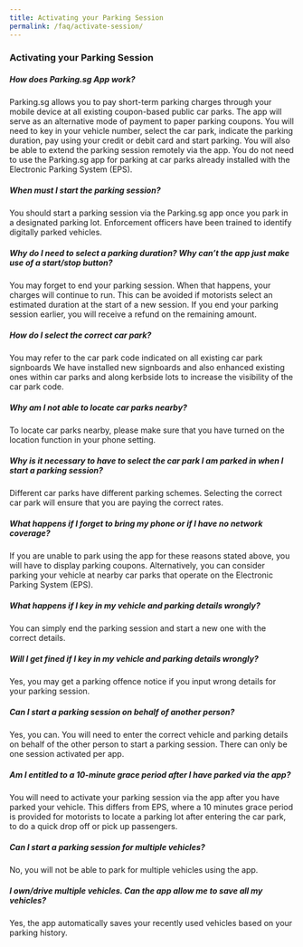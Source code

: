 ```yaml
---
title: Activating your Parking Session
permalink: /faq/activate-session/
---
```

### Activating your Parking Session

##### How does Parking.sg App work?
Parking.sg allows you to pay short-term parking charges through your mobile device at all existing coupon-based public car parks. The app will serve as an alternative mode of payment to paper parking coupons. You will need to key in your vehicle number, select the car park, indicate the parking duration, pay using your credit or debit card and start parking. You will also be able to extend the parking session remotely via the app. You do not need to use the Parking.sg app for parking at car parks already installed with the Electronic Parking System (EPS).

 

##### When must I start the parking session?
You should start a parking session via the Parking.sg app once you park in a designated parking lot. Enforcement officers have been trained to identify digitally parked vehicles.

 

##### Why do I need to select a parking duration? Why can’t the app just make use of a start/stop button?
You may forget to end your parking session. When that happens, your charges will continue to run. This can be avoided if motorists select an estimated duration at the start of a new session. If you end your parking session earlier, you will receive a refund on the remaining amount.

 

##### How do I select the correct car park?
You may refer to the car park code indicated on all existing car park signboards We have installed new signboards and also enhanced existing ones within car parks and along kerbside lots to increase the visibility of the car park code.

 

##### Why am I not able to locate car parks nearby? 
To locate car parks nearby, please make sure that you have turned on the location function in your phone setting.



##### Why is it necessary to have to select the car park I am parked in when I start a parking session?
Different car parks have different parking schemes. Selecting the correct car park will ensure that you are paying the correct rates.



##### What happens if I forget to bring my phone or if I have no network coverage?
If you are unable to park using the app for these reasons stated above, you will have to display parking coupons. Alternatively, you can consider parking your vehicle at nearby car parks that operate on the Electronic Parking System (EPS).



##### What happens if I key in my vehicle and parking details wrongly?
You can simply end the parking session and start a new one with the correct details.



##### Will I get fined if I key in my vehicle and parking details wrongly?
Yes, you may get a parking offence notice if you input wrong details for your parking session.



##### Can I start a parking session on behalf of another person?
Yes, you can. You will need to enter the correct vehicle and parking details on behalf of the other person to start a parking session. There can only be one session activated per app.



##### Am I entitled to a 10-minute grace period after I have parked via the app?
You will need to activate your parking session via the app after you have parked your vehicle. This differs from EPS, where a 10 minutes grace period is provided for motorists to locate a parking lot after entering the car park, to do a quick drop off or pick up passengers.



##### Can I start a parking session for multiple vehicles?
No, you will not be able to park for multiple vehicles using the app.



##### I own/drive multiple vehicles. Can the app allow me to save all my vehicles?
Yes, the app automatically saves your recently used vehicles based on your parking history.
